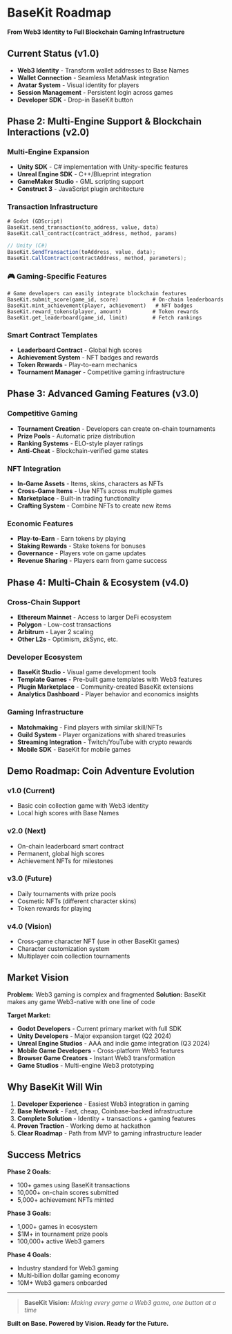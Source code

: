 # BaseKit Roadmap 

**From Web3 Identity to Full Blockchain Gaming Infrastructure**

##  Current Status (v1.0)
-  **Web3 Identity** - Transform wallet addresses to Base Names
-  **Wallet Connection** - Seamless MetaMask integration
-  **Avatar System** - Visual identity for players
-  **Session Management** - Persistent login across games
-  **Developer SDK** - Drop-in BaseKit button

##  Phase 2: Multi-Engine Support & Blockchain Interactions (v2.0)

###  **Multi-Engine Expansion**
- **Unity SDK** - C# implementation with Unity-specific features
- **Unreal Engine SDK** - C++/Blueprint integration
- **GameMaker Studio** - GML scripting support
- **Construct 3** - JavaScript plugin architecture

###  **Transaction Infrastructure**
```gdscript
# Godot (GDScript)
BaseKit.send_transaction(to_address, value, data)
BaseKit.call_contract(contract_address, method, params)
```

```csharp
// Unity (C#)
BaseKit.SendTransaction(toAddress, value, data);
BaseKit.CallContract(contractAddress, method, parameters);
```

### 🎮 **Gaming-Specific Features**
```gdscript
# Game developers can easily integrate blockchain features
BaseKit.submit_score(game_id, score)           # On-chain leaderboards
BaseKit.mint_achievement(player, achievement)   # NFT badges
BaseKit.reward_tokens(player, amount)          # Token rewards
BaseKit.get_leaderboard(game_id, limit)        # Fetch rankings
```

###  **Smart Contract Templates**
- **Leaderboard Contract** - Global high scores
- **Achievement System** - NFT badges and rewards
- **Token Rewards** - Play-to-earn mechanics
- **Tournament Manager** - Competitive gaming infrastructure

##  Phase 3: Advanced Gaming Features (v3.0)

###  **Competitive Gaming**
- **Tournament Creation** - Developers can create on-chain tournaments
- **Prize Pools** - Automatic prize distribution
- **Ranking Systems** - ELO-style player ratings
- **Anti-Cheat** - Blockchain-verified game states

###  **NFT Integration**
- **In-Game Assets** - Items, skins, characters as NFTs
- **Cross-Game Items** - Use NFTs across multiple games
- **Marketplace** - Built-in trading functionality
- **Crafting System** - Combine NFTs to create new items

###  **Economic Features**
- **Play-to-Earn** - Earn tokens by playing
- **Staking Rewards** - Stake tokens for bonuses
- **Governance** - Players vote on game updates
- **Revenue Sharing** - Players earn from game success

##  Phase 4: Multi-Chain & Ecosystem (v4.0)

###  **Cross-Chain Support**
- **Ethereum Mainnet** - Access to larger DeFi ecosystem
- **Polygon** - Low-cost transactions
- **Arbitrum** - Layer 2 scaling
- **Other L2s** - Optimism, zkSync, etc.

###  **Developer Ecosystem**
- **BaseKit Studio** - Visual game development tools
- **Template Games** - Pre-built game templates with Web3 features
- **Plugin Marketplace** - Community-created BaseKit extensions
- **Analytics Dashboard** - Player behavior and economics insights

###  **Gaming Infrastructure**
- **Matchmaking** - Find players with similar skill/NFTs
- **Guild System** - Player organizations with shared treasuries
- **Streaming Integration** - Twitch/YouTube with crypto rewards
- **Mobile SDK** - BaseKit for mobile games

##  Demo Roadmap: Coin Adventure Evolution

### **v1.0 (Current)**
- Basic coin collection game with Web3 identity
- Local high scores with Base Names

### **v2.0 (Next)**
- On-chain leaderboard smart contract
- Permanent, global high scores
- Achievement NFTs for milestones

### **v3.0 (Future)**
- Daily tournaments with prize pools
- Cosmetic NFTs (different character skins)
- Token rewards for playing

### **v4.0 (Vision)**
- Cross-game character NFT (use in other BaseKit games)
- Character customization system
- Multiplayer coin collection tournaments

##  Market Vision

**Problem:** Web3 gaming is complex and fragmented
**Solution:** BaseKit makes any game Web3-native with one line of code

**Target Market:**
- **Godot Developers** - Current primary market with full SDK
- **Unity Developers** - Major expansion target (Q2 2024)
- **Unreal Engine Studios** - AAA and indie game integration (Q3 2024)
- **Mobile Game Developers** - Cross-platform Web3 features
- **Browser Game Creators** - Instant Web3 transformation
- **Game Studios** - Multi-engine Web3 prototyping

##  Why BaseKit Will Win

1. **Developer Experience** - Easiest Web3 integration in gaming
2. **Base Network** - Fast, cheap, Coinbase-backed infrastructure  
3. **Complete Solution** - Identity + transactions + gaming features
4. **Proven Traction** - Working demo at hackathon
5. **Clear Roadmap** - Path from MVP to gaming infrastructure leader

##  Success Metrics

**Phase 2 Goals:**
- 100+ games using BaseKit transactions
- 10,000+ on-chain scores submitted
- 5,000+ achievement NFTs minted

**Phase 3 Goals:**
- 1,000+ games in ecosystem
- $1M+ in tournament prize pools
- 100,000+ active Web3 gamers

**Phase 4 Goals:**
- Industry standard for Web3 gaming
- Multi-billion dollar gaming economy
- 10M+ Web3 gamers onboarded

---

> **BaseKit Vision:** *Making every game a Web3 game, one button at a time* 

**Built on Base. Powered by Vision. Ready for the Future.** 